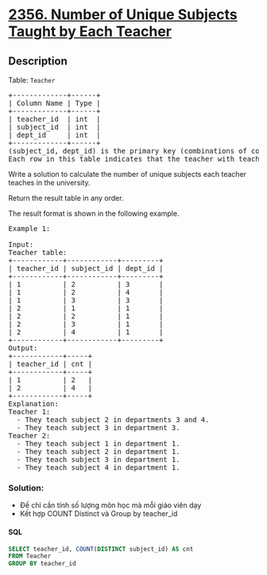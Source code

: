 # [2356. Number of Unique Subjects Taught by Each Teacher](https://leetcode.com/problems/number-of-unique-subjects-taught-by-each-teacher/)

## Description

<p>Table: <code>Teacher</code></p>
<pre>
+-------------+------+
| Column Name | Type |
+-------------+------+
| teacher_id  | int  |
| subject_id  | int  |
| dept_id     | int  |
+-------------+------+
(subject_id, dept_id) is the primary key (combinations of columns with unique values) of this table.
Each row in this table indicates that the teacher with teacher_id teaches the subject subject_id in the department dept_id.
</pre>

Write a solution to calculate the number of unique subjects each teacher teaches in the university.

Return the result table in any order.

The result format is shown in the following example.

 
<pre>
Example 1:

Input: 
Teacher table:
+------------+------------+---------+
| teacher_id | subject_id | dept_id |
+------------+------------+---------+
| 1          | 2          | 3       |
| 1          | 2          | 4       |
| 1          | 3          | 3       |
| 2          | 1          | 1       |
| 2          | 2          | 1       |
| 2          | 3          | 1       |
| 2          | 4          | 1       |
+------------+------------+---------+
Output:  
+------------+-----+
| teacher_id | cnt |
+------------+-----+
| 1          | 2   |
| 2          | 4   |
+------------+-----+
Explanation: 
Teacher 1:
  - They teach subject 2 in departments 3 and 4.
  - They teach subject 3 in department 3.
Teacher 2:
  - They teach subject 1 in department 1.
  - They teach subject 2 in department 1.
  - They teach subject 3 in department 1.
  - They teach subject 4 in department 1.
</pre>

### Solution:
- Đề chỉ cần tính số lượng môn học mà mỗi giáo viên dạy
- Kết hợp COUNT Distinct và Group by teacher_id
#### SQL
```sql
SELECT teacher_id, COUNT(DISTINCT subject_id) AS cnt
FROM Teacher
GROUP BY teacher_id
```